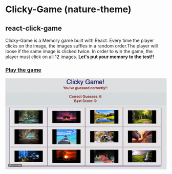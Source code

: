 
# Clicky-Game (nature-theme)
## react-click-game

Clicky-Game is a Memory game built with React. Every time the player clicks on the image, the images suffles in a random order.The player will loose if the same image is clicked twice. In order to win the game, the player must click on all 12 images. **Let's put your memory to the test!!**

### [Play the game](https://clickyy-reactt-game.herokuapp.com)

![demo](./public/assets/images/clickgame.gif)
